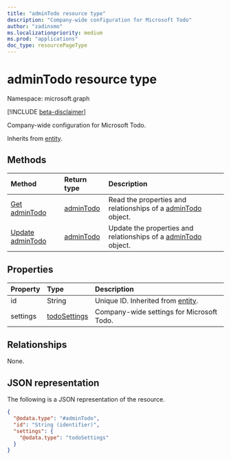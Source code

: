 ```yaml
---
title: "adminTodo resource type"
description: "Company-wide configuration for Microsoft Todo"
author: "zadinsmo"
ms.localizationpriority: medium
ms.prod: "applications"
doc_type: resourcePageType
---
```


# adminTodo resource type

Namespace: microsoft.graph

[!INCLUDE [beta-disclaimer](../../includes/beta-disclaimer.md)]

Company-wide configuration for Microsoft Todo.


Inherits from [entity](../resources/entity.md).

## Methods
|Method|Return type|Description|
|:---|:---|:---|
|[Get adminTodo](../api/admintodo-get.md)|[adminTodo](../resources/admintodo.md)|Read the properties and relationships of a [adminTodo](../resources/admintodo.md) object.|
|[Update adminTodo](../api/admintodo-update.md)|[adminTodo](../resources/admintodo.md)|Update the properties and relationships of a [adminTodo](../resources/admintodo.md) object.|

## Properties
|Property|Type|Description|
|:---|:---|:---|
|id|String|Unique ID. Inherited from [entity](../resources/entity.md).|
|settings|[todoSettings](../resources/todosettings.md)|Company-wide settings for Microsoft Todo.|

## Relationships
None.

## JSON representation
The following is a JSON representation of the resource.
<!-- {
  "blockType": "resource",
  "keyProperty": "id",
  "@odata.type": "adminTodo",
  "baseType": "entity",
  "openType": false
}
-->
``` json
{
  "@odata.type": "#adminTodo",
  "id": "String (identifier)",
  "settings": {
    "@odata.type": "todoSettings"
  }
}
```

